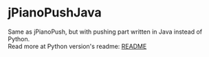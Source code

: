 # jPianoPushJava
Same as jPianoPush, but with pushing part written in Java instead of Python. <br/>
Read more at Python version's readme: [README](https://github.com/whiteashes/jPianoPush/blob/main/README.md)

